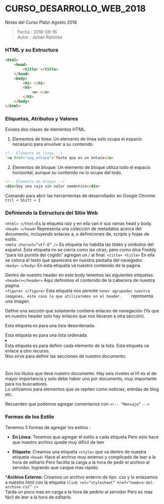 # CURSO_DESARROLLO_WEB_2018
Notas del Curso Platzi  Agosto 2018
> Fecha : 2018-08-16  
> Autor : Johan Ramirez

### HTML y su Estructura
```html
<html>
    <head>
        <title> </title>
    </head>
    <body>
        <h1> </h1>
        <h5>
            <a> </a>
        </h5>
    </body>
</html>
```

### Etiquetas, Atributos y Valores
Existes dos clases de elementos HTML.

1. Elementos de línea:
Un elemento de línea solo ocupa el espacio necesario para envolver a su contenido.  
```html 
<!-- Elemento de línea -->
`<a href="soy_enlace">`Texto que es un enlace</a>
```
2. Elementos de bloque:
Un elemento de bloque utiliza todo el espacio horizontal, aunque su contenido no lo     ocupe del todo.
```html
<!-- Elemento de bloque -->
<div>Soy una caja sin valor semántico</div>
```
Comando para abrir las herramientas de desarrollador en Google  Chrome:   
`Ctrl + Shift + I`

### Definiendo la Estructura del Sitio Web

`<html> </html>`Es la etiqueta raíz y en ella van ir sus ramas head y body.  
`<head> </head>` Representa una colección de metadatos acerca del documento, incluyendo enlaces a, o definiciones de, scripts y hojas de estilo.  
`<meta charset=“utf-8” />` Es etiqueta no habilita las tildes y símbolos del español. Esta etiqueta no se cierra como las otras, pero como dice Freddy “para los purista del cogido” agregan un / al final.
`<title> <title>` En ella se coloca el texto que aparecerá en nuestra pestaña del navegador.  
`<body> </body>` En esta etiqueta va nuestro contenido de la pagina.  

Dentro de nuestro header en este body tenemos las siguientes etiquetas:
`<header></header>` Aquí definimos el contenido de la cabecera de nuestra pagina.  
`<figure> </figure>` Esta etiqueta nos permite `tener agrupados nuestra imágenes, este caso la que utilizaremos en el header.  
`<img />` representa una imagen.  
<nav> </nav> Define una sección que solamente contiene enlaces de navegación (Ya que en nuestro header solo hay enlaces que nos llevaran a otra sección).
<ul> </ul> Esta etiqueta es para una lista desordenada.
<ol> </ol> Esta etiqueta es para una lista ordenada.
<li> </li> Esta etiqueta es para definir cada elemento de la lista.
<a> </a> Esta etiqueta va enlace a otro recurso.
<section> </section> Nos sirve para definir las secciones de nuestro documento.
<h1> </h1> Son los títulos que lleva nuestro documento. Hay seis niveles el h1 es el de mayor importancia y solo debe haber uno por documento, muy importante para los buscadores.
<article> </article> Lo utilizamos para elementos que se repiten como noticias, entrdas de blog etc.

Recuerden que podemos agregar comentarios con `<!-- “Mensaje” -->`

### Formas de los Estilo
Tenemos 3 formas de agregar los estilos : 

* __En Linea:__  Tenemos que agregar el estilo a cada etiqueta
Pero esto hace que nuestro archivo quede muy difícil de leer

* __Etiqueta:__ Creamos una etiqueta `<style>` que va dentro de nuestra etiqueta `<head>`
Hace el archivo muy extenso y complicado de leer a la hora de editarlo
Pero facilita la carga a la hora de pedir el archivo al servidor, logrando que cargue mas rápido.  

*__Archivo Externo:__ Creamos un archivo externo de tipo .css y lo enlazamos a nuestro html con la etiqueta
```<link rel=“stylesheet” href=“nombre-del-archivo.css” />```  
Tarda un poco mas en carga a la hora de pedirlo al servidor
Pero es mas fácil de leer a la hora de editarlo.
